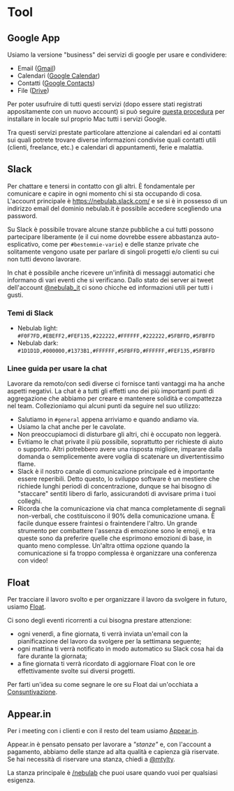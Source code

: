 # Tool

## Google App

Usiamo la versione "business" dei servizi di google per usare e condividere:

* Email ([Gmail](https://mail.google.com))
* Calendari ([Google Calendar](https://www.google.com/calendar/))
* Contatti ([Google Contacts](https://www.google.com/contacts/))
* File ([Drive](https://drive.google.com))

Per poter usufruire di tutti questi servizi (dopo essere stati registrati appositamente con un nuovo
account) si può seguire [questa procedura](http://support.apple.com/kb/PH14276) per installare in
locale sul proprio Mac tutti i servizi Google.

Tra questi servizi prestate particolare attenzione ai calendari ed ai contatti sui quali potrete trovare diverse
informazioni condivise quali contatti utili (clienti, freelance, etc.) e calendari di appuntamenti,
ferie e malattia.

## Slack

Per chattare e tenersi in contatto con gli altri. È fondamentale per comunicare e capire in ogni 
momento chi si sta occupando di cosa. L'account principale è https://nebulab.slack.com/ e se si è in 
possesso di un indirizzo email del dominio nebulab.it è possibile accedere scegliendo una password.

Su Slack è possibile trovare alcune stanze pubbliche a cui tutti possono partecipare liberamente (e
il cui nome dovrebbe essere abbastanza auto-esplicativo, come per `#bestemmie-varie`) e delle stanze
private che solitamente vengono usate per parlare di singoli progetti e/o clienti su cui non tutti
devono lavorare.

In chat è possibile anche ricevere un'infinità di messaggi automatici che informano di vari eventi
che si verificano. Dallo stato dei server ai tweet dell'account
[@nebulab_it](https://twitter.com/nebulab_it) ci sono chicche ed informazioni utili per tutti i
gusti.

### Temi di Slack

* Nebulab light: `#F0F7FD,#EBEFF2,#FEF135,#222222,#FFFFFF,#222222,#5FBFFD,#5FBFFD`
* Nebulab dark:  `#1D1D1D,#000000,#1373B1,#FFFFFF,#5FBFFD,#FFFFFF,#FEF135,#5FBFFD`

### Linee guida per usare la chat

Lavorare da remoto/con sedi diverse ci fornisce tanti vantaggi ma ha anche aspetti negativi. La chat
è a tutti gli effetti uno dei più importanti punti di aggregazione che abbiamo per creare e
mantenere solidità e compattezza nel team. Collezioniamo qui alcuni punti da seguire nel suo
utilizzo:

- Salutiamo in `#general` appena arriviamo e quando andiamo via.
- Usiamo la chat anche per le cavolate.
- Non preoccupiamoci di disturbare gli altri, chi è occupato non leggerà.
- Evitiamo le chat private il più possibile, soprattutto per richieste di aiuto o supporto. Altri
  potrebbero avere una risposta migliore, imparare dalla domanda o semplicemente avere voglia di
  scatenare un divertentissimo flame.
- Slack è il nostro canale di comunicazione principale ed è importante essere reperibili. Detto
  questo, lo sviluppo software è un mestiere che richiede lunghi periodi di concentrazione, dunque
  se hai bisogno di "staccare" sentiti libero di farlo, assicurandoti di avvisare prima i tuoi
  colleghi.
- Ricorda che la comunicazione via chat manca completamente di segnali non-verbali, che 
  costituiscono il 90% della comunicazione umana. È facile dunque essere fraintesi o fraintendere
  l'altro. Un grande strumento per combattere l'assenza di emozione sono le emoji, e tra queste sono
  da preferire quelle che esprimono emozioni di base, in quanto meno complesse. Un'altra ottima
  opzione quando la comunicazione si fa troppo complessa è organizzare una conferenza con video!

## Float

Per tracciare il lavoro svolto e per organizzare il lavoro da svolgere in futuro, usiamo
[Float](https://nebulab.float.com).

Ci sono degli eventi ricorrenti a cui bisogna prestare attenzione:

- ogni venerdì, a fine giornata, ti verrà inviata un'email con la pianificazione del lavoro da svolgere per la settimana seguente;
- ogni mattina ti verrà notificato in modo automatico su Slack cosa hai da fare durante la giornata;
- a fine giornata ti verrà ricordato di aggiornare Float con le ore effettivamente svolte sui
diversi progetti.

Per farti un'idea su come segnare le ore su Float dai un'occhiata a
[Consuntivazione](https://github.com/nebulab/playbook/blob/master/come-lavoriamo/consuntivazione.md).

## Appear.in

Per i meeting con i clienti e con il resto del team usiamo [Appear.in](https://appear.in/).

Appear.in è pensato pensato per lavorare a _"stanze"_ e, con l'account a pagamento,
abbiamo delle stanze ad alta qualità e capienza già riservate. Se hai necessità di
riservare una stanza, chiedi a [@mtylty](https://github.com/mtylty).

La stanza principale è [/nebulab](https://appear.in/nebulab) che puoi usare quando vuoi
per qualsiasi esigenza.
